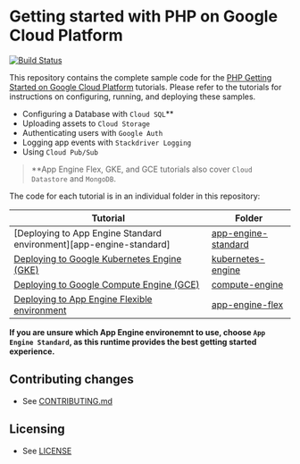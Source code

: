 # Getting started with PHP on Google Cloud Platform

[![Build Status][travis-badge]][travis-link]

This repository contains the complete sample code for the
[PHP Getting Started on Google Cloud Platform][getting-started] tutorials.
Please refer to the tutorials for instructions on configuring, running, and
deploying these samples.

 - Configuring a Database with `Cloud SQL`\*\*
 - Uploading assets to `Cloud Storage`
 - Authenticating users with `Google Auth`
 - Logging app events with `Stackdriver Logging`
 - Using `Cloud Pub/Sub`

> \*\*App Engine Flex, GKE, and GCE tutorials also cover `Cloud Datastore` and `MongoDB`.

The code for each tutorial is in an individual folder in this repository:

Tutorial | Folder
---------|-------
[Deploying to App Engine Standard environment][app-engine-standard] | [app-engine-standard](app-engine-standard/)
[Deploying to Google Kubernetes Engine (GKE)][gke] | [kubernetes-engine](kubernetes-engine/)
[Deploying to Google Compute Engine (GCE)][gce] | [compute-engine](compute-engine/)
[Deploying to App Engine Flexible environment][gae-flex] | [app-engine-flex](app-engine-flex/)

**If you are unsure which App Engine environemnt to use, choose `App Engine
Standard`, as this runtime provides the best getting started experience.**

## Contributing changes

* See [CONTRIBUTING.md](CONTRIBUTING.md)

## Licensing

* See [LICENSE](LICENSE)

[travis-badge]: https://travis-ci.org/GoogleCloudPlatform/getting-started-php.svg?branch=master
[travis-link]: https://travis-ci.org/GoogleCloudPlatform/getting-started-php
[getting-started]: http://cloud.google.com/php/getting-started
[gae-standard]: http://cloud.google.com/php/getting-started/tutorial-app
[gke]: https://cloud.google.com/php/tutorials/bookshelf-on-container-engine
[gce]: https://cloud.google.com/php/tutorials/bookshelf-on-compute-engine
[gae-flex]: http://cloud.google.com/php/getting-started/tutorial-app

